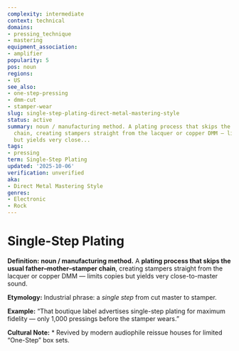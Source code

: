 ```yaml
---
complexity: intermediate
context: technical
domains:
- pressing_technique
- mastering
equipment_association:
- amplifier
popularity: 5
pos: noun
regions:
- US
see_also:
- one-step-pressing
- dmm-cut
- stamper-wear
slug: single-step-plating-direct-metal-mastering-style
status: active
summary: noun / manufacturing method. A plating process that skips the usual father–mother–stamper
  chain, creating stampers straight from the lacquer or copper DMM — limits copies
  but yields very close...
tags:
- pressing
term: Single-Step Plating
updated: '2025-10-06'
verification: unverified
aka:
- Direct Metal Mastering Style
genres:
- Electronic
- Rock
---
```


# Single-Step Plating

**Definition:** **noun / manufacturing method.** A **plating process that skips the usual father–mother–stamper chain**, creating stampers straight from the lacquer or copper DMM — limits copies but yields very close-to-master sound.

**Etymology:** Industrial phrase: a *single step* from cut master to stamper.

**Example:** “That boutique label advertises single-step plating for maximum fidelity — only 1,000 pressings before the stamper wears.”

**Cultural Note:** * Revived by modern audiophile reissue houses for limited “One-Step” box sets.

